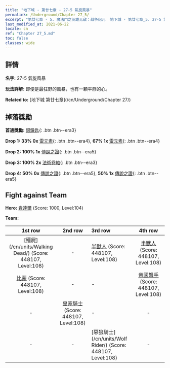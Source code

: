 ```yaml
---
title: "地下城 - 第廿七章 - 27-5 氣旋風暴"
permalink: /Underground/Chapter 27_5/
excerpt: "第廿七章 - 5. 魔法门之英雄无敌：战争纪元  地下城 - 第廿七章_5. 27-5 氣旋風暴"
last_modified_at: 2021-06-22
locale: cn
ref: "Chapter 27_5.md"
toc: false
classes: wide
---
```


## 詳情

 **名字:** 27-5 氣旋風暴

 **玩法詳解:**       即便是最狂野的風暴，也有一顆平靜的心。

 **Related to:** [地下城 第廿七章](/cn/Underground/Chapter 27/)

## 掉落獎勵

 **首通獎勵:** [銀鑰匙](/cn/Items/con_693/){: .btn .btn--era3}

 **Drop 1:** **33% 0x** [雷元素](/cn/Items/unt_263/){: .btn .btn--era4}, **67% 1x** [雷元素](/cn/Items/unt_263/){: .btn .btn--era4}

 **Drop 2:** **100% 1x** [傳說之證](/cn/Items/mat_102/){: .btn .btn--era5}

 **Drop 3:** **100% 2x** [法術卷軸](/cn/Items/con_694/){: .btn .btn--era3}

 **Drop 4:** **50% 0x** [傳說之證](/cn/Items/mat_95/){: .btn .btn--era5}, **50% 1x** [傳說之證](/cn/Items/mat_95/){: .btn .btn--era5}


## Fight against Team
 **Hero:** [肯達爾](/cn/heroes/Kendal/) (Score: 1000, Level:104)

 **Team:**


  | 1st row | 2nd row | 3rd row | 4th row |
  |:----:|:----:|:----|:----:|
  | [殭屍](/cn/units/Walking Dead/) (Score: 448107, Level:108)  | - | [半獸人](/cn/units/Orc/) (Score: 448107, Level:108)  | [半獸人](/cn/units/Orc/) (Score: 448107, Level:108)  |
  | [比蒙](/cn/units/Behemoth/) (Score: 448107, Level:108)  | - | - | [帝國弩手](/cn/units/Marksman/) (Score: 448107, Level:108)  |
  | - | [皇家騎士](/cn/units/Cavalier/) (Score: 448107, Level:108)  | - | - |
  | - | - | [惡狼騎士](/cn/units/Wolf Rider/) (Score: 448107, Level:108)  | - |



